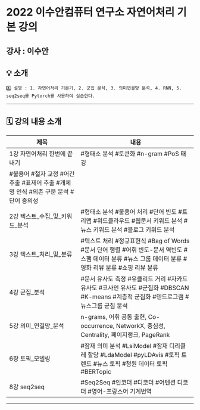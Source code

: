 # 2022 이수안컴퓨터 연구소 자연어처리 기본 강의

## 강사 : 이수안

## 💡 소개
```
1️⃣ 설명 : 1. 자연어처리 기본기, 2. 군집 분석, 3. 의미연결망 분석, 4. RNN, 5. seq2seq를 Pytorch를 사용하여 실습한다.

```

---
## 🗓️ 강의 내용 소개

|제목|내용|
|---|---|
|1강 자연어처리 한번에 끝내기|#형태소 분석 #토큰화 #n-gram #PoS 태깅 
#불용어 #철자 교정 #어간 추출 #표제어 추출 #개체명 인식 #의존 구문 분석 #단어 중의성|
|2강 텍스트_수집_및_키워드_분석|#형태소 분석 #불용어 처리 #단어 빈도 #트리맵 #워드클라우드 #웹문서 키워드 분석 #뉴스 키워드 분석 #블로그 키워드 분석|
|3강 텍스트_처리_및_분류|#텍스트 처리 #정규표현식 #Bag of Words #문서 단어 행렬 #어휘 빈도-문서 역빈도 #스팸 데이터 분류 #뉴스 그룹 데이터 분류 #영화 리뷰 분류 #쇼핑 리뷰 분류|
|4강 군집_분석|#문서 유사도 측정 #유클리드 거리 #자카드 유사도 #코사인 유사도 #군집화 #DBSCAN #K-means #계층적 군집화 #덴드로그램 #뉴스그룹 군집 분석|
|5강 의미_연결망_분석|n-grams, 어휘 공동 출현, Co-occurrence, NetworkX, 중심성, Centrality, 페이지랭크, PageRank|
|6장 토픽_모델링|#잠재 의미 분석 #LsiModel #잠재 디리클레 할당 #LdaModel #pyLDAvis #토픽 트렌드 #뉴스 토픽 #청원 데이터 토픽 #BERTopic|
|8강 seq2seq|#Seq2Seq #인코더 #디코더 #어텐션 디코더 #영어-프랑스어 기계번역|

---
